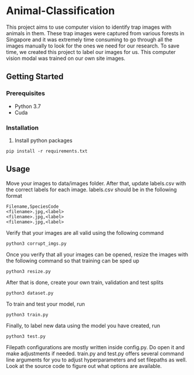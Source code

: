 # Animal-Classification
This project aims to use computer vision to identify trap images with animals in them. These trap images were captured from various forests in Singapore and it was extremely time consuming to go through all the images manually to look for the ones we need for our research. To save time, we created this project to label our images for us. This computer vision modal was trained on our own site images. 

## Getting Started
### Prerequisites
+ Python 3.7
+ Cuda

### Installation
1. Install python packages
```
pip install -r requirements.txt
```

## Usage
Move your images to data/images folder. After that, update labels.csv with the correct labels for each image. labels.csv should be in the following format
```
Filename,SpeciesCode
<filename>.jpg,<label>
<filename>.jpg,<label>
<filename>.jpg,<label>
```

Verify that your images are all valid using the following command
```
python3 corrupt_imgs.py
```

Once you verify that all your images can be opened, resize the images with the following command so that training can be sped up
```
python3 resize.py
```

After that is done, create your own train, validation and test splits
```
python3 dataset.py
```

To train and test your model, run
```
python3 train.py
```

Finally, to label new data using the model you have created, run
```
python3 test.py 
```

Filepath configurations are mostly written inside config.py. Do open it and make adjustments if needed. train.py and test.py offers several command line arguments for you to adjust hyperparameters and set filepaths as well. Look at the source code to figure out what options are available. 

